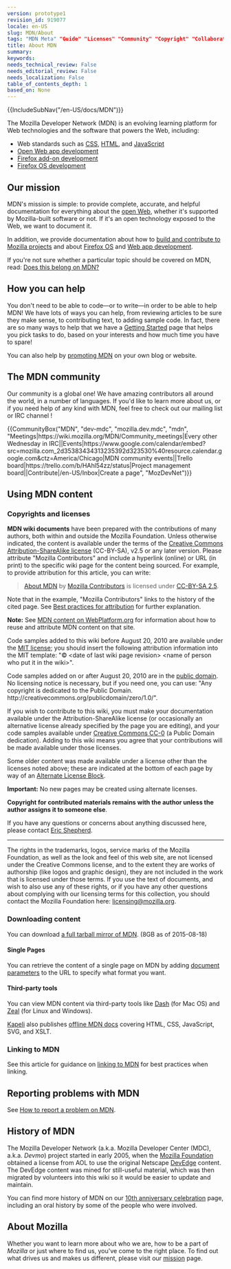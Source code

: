 ```yaml
---
version: prototype1
revision_id: 919077
locale: en-US
slug: MDN/About
tags: "MDN Meta" "Guide" "Licenses" "Community" "Copyright" "Collaborating" "Documentation"
title: About MDN
summary: 
keywords: 
needs_technical_review: False
needs_editorial_review: False
needs_localization: False
table_of_contents_depth: 1
based_on: None
---
```

<div>{{IncludeSubNav("/en-US/docs/MDN")}}</div>

<p>The Mozilla Developer Network (MDN) is an evolving learning platform for Web technologies and the software that powers the Web, including:</p>

<ul>
 <li>Web standards such as <a href="/en-US/docs/CSS" title="/en-US/docs/CSS">CSS</a>, <a href="/en-US/docs/HTML" title="/en-US/docs/HTML">HTML</a>, and <a href="/en-US/docs/JavaScript" title="/en-US/docs/JavaScript">JavaScript</a></li>
 <li><a href="/en-US/docs/Apps" title="/en-US/docs/Apps">Open Web app development</a></li>
 <li><a href="/en-US/docs/Add-ons" title="/en-US/docs/Add-ons">Firefox add-on development</a></li>
 <li><a href="/en-US/docs/Mozilla/Firefox_OS" title="/en-US/docs/Mozilla/Firefox_OS">Firefox OS development</a></li>
</ul>

<h2 id="Our_mission">Our mission</h2>

<p>MDN's mission is simple: to provide complete, accurate, and helpful documentation for everything about the <a href="/en-US/docs/Web">open Web</a>, whether it's supported by Mozilla-built software or not. If it's an open technology exposed to the Web, we want to document it.</p>

<p>In addition, we provide documentation about how to <a href="/en-US/docs/Mozilla">build and contribute to Mozilla projects</a> and about <a href="/en-US/Firefox_OS">Firefox OS</a> and <a href="/en-US/Apps">Web app development</a>.</p>

<p>If you're not sure whether a particular topic should be covered on MDN, read: <a href="/en-US/docs/Project:MDN/Contributing/Does_this_belong">Does this belong on MDN?</a></p>

<h2 id="How_you_can_help">How you can help</h2>

<p>You don't need to be able to code—or to write—in order to be able to help MDN! We have lots of ways you can help, from reviewing articles to be sure they make sense, to contributing text, to adding sample code. In fact, there are so many ways to help that we have a <a href="/en-US/docs/MDN/Getting_started">Getting Started</a> page that helps you pick tasks to do, based on your interests and how much time you have to spare!</p>

<p>You can also help by <a href="/en-US/docs/MDN/About/Promote">promoting MDN</a> on your own blog or website.</p>

<h2 id="The_MDN_community">The MDN community</h2>

<p>Our community is a global one! We have amazing contributors all around the world, in a number of languages. If you'd like to learn more about us, or if you need help of any kind with MDN, feel free to check out our mailing list or IRC channel !</p>

<p>{{CommunityBox("MDN", "dev-mdc", "mozilla.dev.mdc", "mdn", "Meetings|https://wiki.mozilla.org/MDN/Community_meetings|Every other Wednesday in IRC||Events|https://www.google.com/calendar/embed?src=mozilla.com_2d35383434313235392d323530%40resource.calendar.google.com&amp;ctz=America/Chicago|MDN community events||Trello board|https://trello.com/b/HAhl54zz/status|Project management board||Contribute|/en-US/Inbox|Create a page", "MozDevNet")}}</p>

<h2 id="Using_MDN_content">Using MDN content</h2>

<h3 id="Copyrights_and_licenses">Copyrights and licenses</h3>

<p><strong>MDN wiki documents</strong> have been prepared with the contributions of many authors, both within and outside the Mozilla Foundation. Unless otherwise indicated, the content is available under the terms of the <a class="external text" href="http://creativecommons.org/licenses/by-sa/2.5/" rel="nofollow" title="http://creativecommons.org/licenses/by-sa/2.5/">Creative Commons Attribution-ShareAlike license</a> (CC-BY-SA), v2.5 or any later version. Please attribute "Mozilla Contributors" and include a hyperlink (online) or URL (in print) to the specific wiki page for the content being sourced. For example, to provide attribution for this article, you can write:</p>

<blockquote><a href="https://developer.mozilla.org/en-US/docs/MDN/About">About MDN</a> by <a href="https://developer.mozilla.org/en-US/docs/MDN/About$history">Mozilla Contributors</a> is licensed under <a href="http://creativecommons.org/licenses/by-sa/2.5/">CC-BY-SA 2.5</a>.</blockquote>

<p>Note that in the example, "Mozilla Contributors" links to the history of the cited page. See <a href="http://wiki.creativecommons.org/Marking/Users">Best practices for attribution</a> for further explanation.</p>

<div class="note">
<p><strong>Note:</strong> See <a href="/en-US/docs/MDN_content_on_WebPlatform.org" title="/en-US/docs/MDN_content_on_WebPlatform.org">MDN content on WebPlatform.org</a> for information about how to reuse and attribute MDN content on that site.</p>
</div>

<p>Code samples added to this wiki before August 20, 2010 are available under the <a class="external" href="http://www.opensource.org/licenses/mit-license.php" title="http://www.opensource.org/licenses/mit-license.php">MIT license</a>; you should insert the following attribution information into the MIT template:&nbsp;"© &lt;date of last wiki page revision&gt; &lt;name of person who put it in the wiki&gt;".</p>

<p>Code samples added on or after August 20, 2010 are in the <a class="external" href="http://creativecommons.org/publicdomain/zero/1.0/" title="http://wiki.creativecommons.org/Public_domain">public domain</a>. No licensing notice is necessary, but if you need one, you can use:&nbsp;"Any copyright is dedicated to the Public Domain. http://creativecommons.org/publicdomain/zero/1.0/".</p>

<p>If you wish to contribute to this wiki, you must make your documentation available under the Attribution-ShareAlike license (or occasionally an alternative license already specified by the page you are editing), and your code samples available under <a href="http://creativecommons.org/publicdomain/zero/1.0/" title="http://creativecommons.org/publicdomain/zero/1.0/">Creative Commons CC-0</a> (a Public Domain dedication). Adding to this wiki means you agree that your contributions will be made available under those licenses.</p>

<p>Some older content was made available under a license other than the licenses noted above; these are indicated at the bottom of each page by way of an <a class="internal" href="/Archive/Meta_docs/Examples/Alternate_License_Block" title="Project:En/Examples/Alternate License Block">Alternate License Block</a>.</p>

<div class="warning">
<p><strong>Important:</strong> No new pages may be created using alternate licenses.</p>
</div>

<p><strong>Copyright for contributed materials remains with the author unless the author assigns it to someone else</strong>.</p>

<p>If you have any questions or concerns about anything discussed here, please contact <a class="external" href="mailto:eshepherd@mozilla.com" rel="nofollow" title="mailto:eshepherd@mozilla.com">Eric Shepherd</a>.</p>

<hr />
<p>The rights in the trademarks, logos, service marks of the Mozilla Foundation, as well as the look and feel of this web site, are not licensed under the Creative Commons license, and to the extent they are works of authorship (like logos and graphic design), they are not included in the work that is licensed under those terms. If you use the text of documents, and wish to also use any of these rights, or if you have any other questions about complying with our licensing terms for this collection, you should contact the Mozilla Foundation here: <a class="external text" href="mailto:licensing@mozilla.org" rel="nofollow" title="mailto:licensing@mozilla.org">licensing@mozilla.org</a>.</p>

<h3 id="Downloading_content">Downloading content</h3>

<p>You can download <a href="/media/developer.mozilla.org.tar.gz">a full tarball mirror of MDN</a>. (8GB as of 2015-08-18)</p>

<h4 id="Single_Pages">Single Pages</h4>

<p>You can retrieve the content of a single page on MDN by adding <a href="/en-US/docs/MDN/Kuma/API#Document_parameters">document parameters</a> to the URL to specify what format you want.</p>

<h4 id="Third-party_tools">Third-party tools</h4>

<p>You can view MDN content via third-party tools like <a href="http://kapeli.com/dash">Dash</a> (for Mac OS) and <a href="http://zealdocs.org/">Zeal</a> (for Linux and Windows).</p>

<p><a href="https://kapeli.com/">Kapeli</a> also publishes <a href="https://kapeli.com/mdn_offline">offline MDN docs</a> covering HTML, CSS, JavaScript, SVG, and XSLT.</p>

<h3 id="Linking_to_MDN">Linking to MDN</h3>

<p>See this article for guidance on <a href="/en-US/docs/MDN/About/Linking_to_MDN">linking to MDN</a> for best practices when linking.</p>

<h2 id="Reporting_problems_with_MDN">Reporting problems with MDN</h2>

<p>See <a href="/en-US/docs/MDN/Contribute/Howto/Report_a_problem">How to report a problem on MDN</a>.</p>

<h2 id="History_of_MDN">History of MDN</h2>

<p>The Mozilla Developer Network (a.k.a. Mozilla Developer Center (MDC), a.k.a. <em>Devmo</em>) project started in early 2005, when the <a class="external" href="http://www.mozillafoundation.org">Mozilla Foundation</a> obtained a license from AOL to use the original Netscape <a href="https://web.archive.org/web/*/devedge.netscape.com" title="Project:en/DevEdge">DevEdge</a> content. The DevEdge content was mined for still-useful material, which was then migrated by volunteers into this wiki so it would be easier to update and maintain.</p>

<p>You can find more history of MDN on our <a href="/en-US/docs/MDN_at_ten">10th anniversary celebration</a> page, including an oral history by some of the people who were involved.</p>

<h2 id="About_Mozilla">About Mozilla</h2>

<p>Whether you want to learn more about who we are, how to be a part of <em>Mozilla</em> or just where to find us, you've come to the right place. To find out what drives us and makes us different, please visit our <a href="http://www.mozilla.org/en-US/mission/">mission</a> page.</p>

